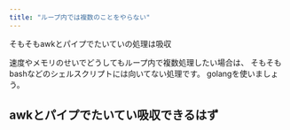 ```yaml
---
title: "ループ内では複数のことをやらない"
---
```


そもそもawkとパイプでたいていの処理は吸収

速度やメモリのせいでどうしてもループ内で複数処理したい場合は、
そもそもbashなどのシェルスクリプトには向いてない処理です。
golangを使いましょう。

## awkとパイプでたいてい吸収できるはず
